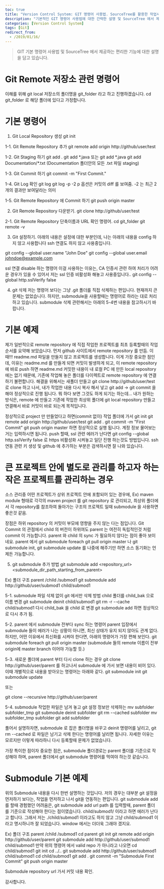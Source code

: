 ```yaml
---
toc: true
title: "Version Control System: GIT 명령어 사용법. SourceTree를 활용한 작업시 장점"
description: "기본적인 GIT 명령어 사용법에 대한 간략한 설명 및 SourceTree 에서 제공하는 기능에 대한 편리한 부분을 정리한 글입니다."
categories: [Version Control System]
tags: [Git]
redirect_from:
  - /2019/01/16/
---
```


> GIT 기본 명령어 사용법 및 SourceTree 에서 제공하는 편리한 기능에 대한 설명을 담고 있습니다.

# Git Remote 저장소 관련 명령어

이해를 위해 git local 저장소의 폴더명을 git_folder 라고 하고 진행하겠습니다.
cd git_folder 로 해당 폴더에 있다고 가정합니다.

# 기본 명령어
1. Git Local Repository 생성
git init

1-1. Git Remote Repository 추가
git remote add origin http://github/user/test

1-2. Git Staging 하기
git add .
git add \*.java   또는  git add *.java
git add Documentation/\*.txt (Documentation  폴더안의 모든 .txt 파일 staging)

1-3. Git Commit 하기
git commit -m "First Commit."

1-4. Git Log 확인
git log
git log -p -2 
p 옵션은 커밋의 diff 를 보여줌. -2 는 최근 2개의 결과만 보여달라는 의미

1-5. Git Remote Repository 에 Commit 하기
git push origin master


2. Git Remote Repository 다운받기.
git clone http://github/user/test

2-1. Git Remote Repository 단축이름과 URL 확인 명령어.
cd git_folder
git remote -v


3. Git 설정하기.
아래의 내용은 설정에 대한 부분인데, 나는 아래의 내용을 config 하지 않고 사용합니다
ssh 연결도 하지 않고 사용중입니다.

git config --global user.name "John Doe"
git config --global user.email johndoe@example.com

ssl 연결 disable 하는 명령어
이걸 사용하는 이유는, CA 인증서 관련 하여 처리가 어려운 경우가 있을 수 있어서 저는 ssl 인증 비활성화 해놓고 사용중입니다..
git config --global http.sslVerify false

4. git 삭제
저는 명령어 보다는 그냥 .git 폴더를 직접 삭제하는 편입니다. 
현재까지 큰 문제는 없었습니다. 하지만, submodule을 사용할때는 명령어로 하라는 대로 처리하고 있습니다.
submodule 삭제 관련해서는 아래의 5-4번 내용을 참고하시기 바랍니다.

# 기본 예제
제가 일반적으로 remote repository 에 직접 작업한 프로젝트를 최초 등록할때의 작업 순서를 요약해 보았습니다.
먼저 github 사이트에서 remote repository 를 만듬. 이때!!! readme.md 파일을 만들지 않고 프로젝트를 생성합니다.
이게 가장 중요한 점인데, 이유는 readme.md 를 만들게 되면 커밋이 발생하게 되고, 이 remote repository 에 
바로 push 하면 readme.md 커밋한 내용이 내 로컬 PC 에 만든 local repository 에는 없기 때문에, 
기존에 작업해 놓은 폴더를 다이렉트로 remote repository 에 연결하기 불편합니다.
해결을 위해서는 새폴더 만들고 git clone http://github/user/test 로 clone 하고 나서,
내가 작업한 내용 다시 복사 해서 넣고 git add -> git commit 을 해야 정상적으로 진행 됩니다.
뭐 하다 보면 그것도 하게 되기는 하는데... 내가 원하는 방식은,
remote 에 만들고 기존에 작업한 최상위 폴더에 git local repository 만들고 연결해서 바로 커밋이 바로 되는게 목적입니다.

정상적으로 project 만 만들었다고 하면(commit 없이)
작업 폴더에 가서
git init
git remote add origin http://github/user/test
git add .
git commit -m "First Commit"
git push origin master 
하면 정상적으로 실행 됩니다. 계정 정보 물어보는거는 입력하시면 됩니다.
push 할때, ssl 관련 에러가 난다면 
git config --global http.sslVerify false
로 https 비활성화 시켜놓고 일단 진행 하는것도 방법입니다.
ssh 연동 관련 키 생성 및 github 에 추가하는 부분은 검색하시면 잘 나와 있습니다.


# 큰 프로젝트 안에 별도로 관리를 하고자 하는 작은 프로젝트를 관리하는 경우
소스 관리중 어떤 프로젝트가 상위 프로젝트 안에 포함되어 있는 경우에,
Ex) maven module 형태로 각각의 maven project 를 git repository 로 관리되고, 
최상위 폴더에서 각 repository를 참조하여 돌아가는 구조의 프로젝트 일때 submodule 을 사용하면 좋은것 같음.

장점은 하위 repository 의 커밋이 부모에 영향을 주지 않는 다는 점입니다.
Git Commit 의 관점에서 child 의 버전이 하위여도 parent 는 여전히 독립적인것 처럼 commit 이 가능합니다.
parent 와 child 의 sync 가 필요하지 않다는 점이 좋아 보이네요. 
parent 에서 git submodule foreach git pull origin master 나 git submodule init, git submodule update 를 나중에 해주기만 하면
소스 동기화는 언제든 가능합니다.


5. git submodule 추가 방법
git submodule add <repository_url> <submodule_dir_path_starting_from_parent>

Ex) 폴더 구조
parent
	/child
		/submod1
git submodule add http://github/user/submod1 child/submod1

5-1. submodule 파일 삭제 없이 git 에서만 삭제 방법
child 폴더를 child_bak 으로 이름 변경
git submodule deinit child/submod1
git rm -r --cache child/submod1 
다시 child_bak 을 child 로 변경
git submodule add 하면 정상적으로 다시 추가 됨.

5-2. parent 에서 submodule 전부다 sync 하는 명령어
parent 입장에서 submodule 들이 에러가 나는 상황이 아니면, 최신 상태가 유지 되지 않아도 관계 없다.
하지만, 어떤 이유에서 최신화를 시켜야 한다면, 아래의 명령어가 가장 편해 보인다.
git submodule foreach git pull origin master (submodule 들의 remote 이름이 전부 origin에 master branch 이어야 가능할 듯.)

5-3. 새로운 폴더에 parent 부터 다시 clone 하는 경우
git clone http://github/user/parent 를 하고나서 submodule 에 가서 보면 내용이 비어 있다.
이때 개별적으로 내용을 받아오는 명령어는 아래와 같다.
git submodule init
git submodule update

또는

git clone --recursive http://github/user/parent

5-4. submodule 작업한 파일은 남겨 놓고 git 설정 정보만 삭제하는
mv subfolder subfolder_tmp
git submodule deinit subfolder
git rm --cached subfolder
mv subfolder_tmp subfolder
git add subfolder

풀어서 설명하자면, submodule 로 잡은 폴더명을 바꾸고 deinit 명령어를 날리고, git rm --cached 로 파일은 남기고 삭제 한다는
명령어를 날리면 됩니다. 자세한 이유는 모르지만 이렇게 따라하니 다시 등록할때 문제가 없었습니다.

가장 특이한 점이자 중요한 점은, submodule 폴더경로는 parent 폴더를 기준으로 작성해야 하며, parent 폴더에서 git submodule
명령어를 먹여야 하는것 같습니다.

# Submodule 기본 예제

위의 Submodule 내용을 다시 한번 설명하는 것입니다.
저의 경우는 대부분 git 설정을 먼저하기 보다는, 작업을 먼저하고 나서 git을 연동하는 편입니다.
git submodule add 를 할때 경험했던 어려움은,
git submodule add url path 를 입력할때, parent 폴더를 기준으로 작성해야 한다는 점이였습니다.
child/submod1/ 이라고 하면 에러가 난다고 합니다. 그래서 저는 ./child/submod1 이라고도 하지 않고 그냥
child/submod1 이라고 명시하니까 잘 되었습니다. window 에서는 더더욱 그래야 겠지요.

Ex) 폴더 구조
parent
	/child
		/submod1
cd parent
git init
git remote add origin http://github/user/parent
git submodule add http://github/user/submod1 child/submod1
만약 위의 명령어 에서 valid repo 가 아니라고 나오면
cd child/submod1
git init
cd ../..
git submodule add http://github/user/submod1 child/submod1
cd child/submod1
git add .
git commit -m "Submodule First Commit"
git push origin master

Submodule repository url 가서 커밋 내용 확인.

감사합니다.

[^1]: This is a footnote.

[kramdown]: https://kramdown.gettalong.org/
[My Blog]: https://marindie.github.io